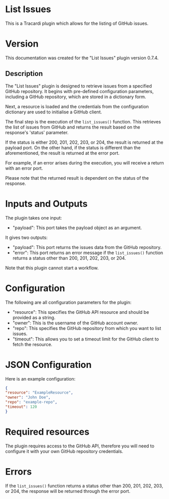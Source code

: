# List Issues

This is a Tracardi plugin which allows for the listing of GitHub issues.

# Version

This documentation was created for the "List Issues" plugin version 0.7.4.

## Description

The "List Issues" plugin is designed to retrieve issues from a specified GitHub repository. It begins with pre-defined configuration parameters, including a GitHub repository, which are stored in a dictionary form.

Next, a resource is loaded and the credentials from the configuration dictionary are used to initialise a GitHub client. 

The final step is the execution of the `list_issues()` function. This retrieves the list of issues from GitHub and returns the result based on the response's 'status' parameter.

If the status is either 200, 201, 202, 203, or 204, the result is returned at the payload port. On the other hand, if the status is different than the aforementioned, the result is returned at the error port.

For example, if an error arises during the execution, you will receive a return with an error port.

Please note that the returned result is dependent on the status of the response.

# Inputs and Outputs

The plugin takes one input:

- "payload": This port takes the payload object as an argument.

It gives two outputs:

- "payload": This port returns the issues data from the GitHub repository.
- "error": This port returns an error message if the `list_issues()` function returns a status other than 200, 201, 202, 203, or 204.

Note that this plugin cannot start a workflow.

# Configuration

The following are all configuration parameters for the plugin:

- "resource": This specifies the GitHub API resource and should be provided as a string. 
- "owner": This is the username of the GitHub account owner. 
- "repo": This specifies the GitHub repository from which you want to list issues. 
- "timeout": This allows you to set a timeout limit for the GitHub client to fetch the resource.


# JSON Configuration

Here is an example configuration:

```json
{
"resource": "ExampleResource",
"owner": "John Doe",
"repo": "example-repo",
"timeout": 120
}
```

# Required resources

The plugin requires access to the GitHub API, therefore you will need to configure it with your own GitHub repository credentials.

# Errors

If the `list_issues()` function returns a status other than 200, 201, 202, 203, or 204, the response will be returned through the error port.